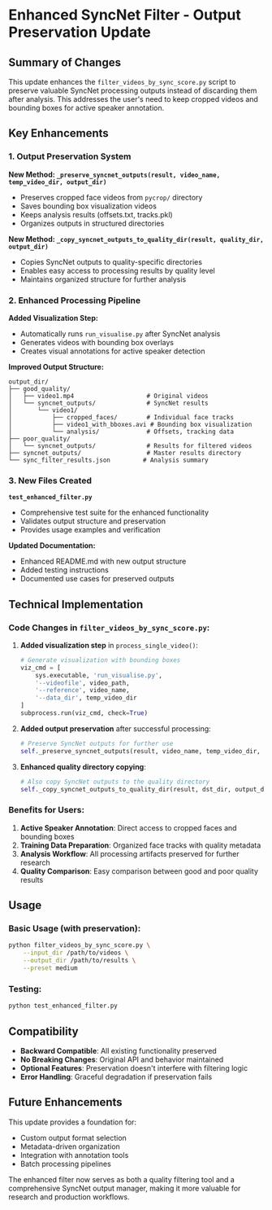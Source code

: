 # Enhanced SyncNet Filter - Output Preservation Update

## Summary of Changes

This update enhances the `filter_videos_by_sync_score.py` script to preserve valuable SyncNet processing outputs instead of discarding them after analysis. This addresses the user's need to keep cropped videos and bounding boxes for active speaker annotation.

## Key Enhancements

### 1. Output Preservation System

**New Method: `_preserve_syncnet_outputs(result, video_name, temp_video_dir, output_dir)`**
- Preserves cropped face videos from `pycrop/` directory
- Saves bounding box visualization videos
- Keeps analysis results (offsets.txt, tracks.pkl)
- Organizes outputs in structured directories

**New Method: `_copy_syncnet_outputs_to_quality_dir(result, quality_dir, output_dir)`**
- Copies SyncNet outputs to quality-specific directories
- Enables easy access to processing results by quality level
- Maintains organized structure for further analysis

### 2. Enhanced Processing Pipeline

**Added Visualization Step:**
- Automatically runs `run_visualise.py` after SyncNet analysis
- Generates videos with bounding box overlays
- Creates visual annotations for active speaker detection

**Improved Output Structure:**
```
output_dir/
├── good_quality/
│   ├── video1.mp4                    # Original videos
│   └── syncnet_outputs/              # SyncNet results
│       └── video1/
│           ├── cropped_faces/        # Individual face tracks
│           ├── video1_with_bboxes.avi # Bounding box visualization
│           └── analysis/             # Offsets, tracking data
├── poor_quality/
│   └── syncnet_outputs/              # Results for filtered videos
├── syncnet_outputs/                  # Master results directory
└── sync_filter_results.json         # Analysis summary
```

### 3. New Files Created

**`test_enhanced_filter.py`**
- Comprehensive test suite for the enhanced functionality
- Validates output structure and preservation
- Provides usage examples and verification

**Updated Documentation:**
- Enhanced README.md with new output structure
- Added testing instructions
- Documented use cases for preserved outputs

## Technical Implementation

### Code Changes in `filter_videos_by_sync_score.py`:

1. **Added visualization step** in `process_single_video()`:
   ```python
   # Generate visualization with bounding boxes
   viz_cmd = [
       sys.executable, 'run_visualise.py',
       '--videofile', video_path,
       '--reference', video_name,
       '--data_dir', temp_video_dir
   ]
   subprocess.run(viz_cmd, check=True)
   ```

2. **Added output preservation** after successful processing:
   ```python
   # Preserve SyncNet outputs for further use
   self._preserve_syncnet_outputs(result, video_name, temp_video_dir, output_dir)
   ```

3. **Enhanced quality directory copying**:
   ```python
   # Also copy SyncNet outputs to the quality directory
   self._copy_syncnet_outputs_to_quality_dir(result, dst_dir, output_dir)
   ```

### Benefits for Users:

1. **Active Speaker Annotation**: Direct access to cropped faces and bounding boxes
2. **Training Data Preparation**: Organized face tracks with quality metadata
3. **Analysis Workflow**: All processing artifacts preserved for further research
4. **Quality Comparison**: Easy comparison between good and poor quality results

## Usage

### Basic Usage (with preservation):
```bash
python filter_videos_by_sync_score.py \
    --input_dir /path/to/videos \
    --output_dir /path/to/results \
    --preset medium
```

### Testing:
```bash
python test_enhanced_filter.py
```

## Compatibility

- **Backward Compatible**: All existing functionality preserved
- **No Breaking Changes**: Original API and behavior maintained
- **Optional Features**: Preservation doesn't interfere with filtering logic
- **Error Handling**: Graceful degradation if preservation fails

## Future Enhancements

This update provides a foundation for:
- Custom output format selection
- Metadata-driven organization
- Integration with annotation tools
- Batch processing pipelines

The enhanced filter now serves as both a quality filtering tool and a comprehensive SyncNet output manager, making it more valuable for research and production workflows.
